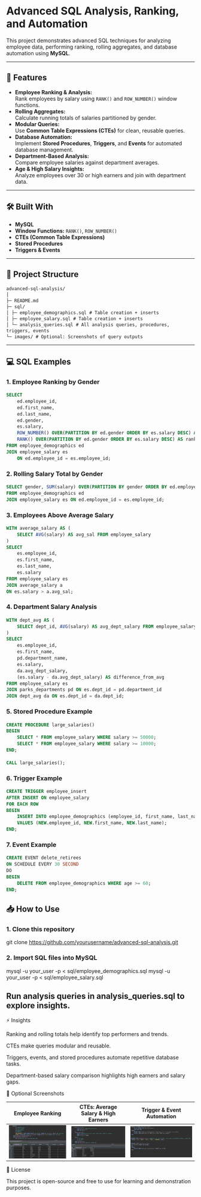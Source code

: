 # Advanced SQL Analysis, Ranking, and Automation

This project demonstrates advanced SQL techniques for analyzing employee data, performing ranking, rolling aggregates, and database automation using **MySQL**.

---

## 🚀 Features

- **Employee Ranking & Analysis:**  
  Rank employees by salary using `RANK()` and `ROW_NUMBER()` window functions.  
- **Rolling Aggregates:**  
  Calculate running totals of salaries partitioned by gender.  
- **Modular Queries:**  
  Use **Common Table Expressions (CTEs)** for clean, reusable queries.  
- **Database Automation:**  
  Implement **Stored Procedures**, **Triggers**, and **Events** for automated database management.  
- **Department-Based Analysis:**  
  Compare employee salaries against department averages.  
- **Age & High Salary Insights:**  
  Analyze employees over 30 or high earners and join with department data.

---

## 🛠 Built With

- **MySQL**
- **Window Functions:** `RANK()`, `ROW_NUMBER()`
- **CTEs (Common Table Expressions)**
- **Stored Procedures**
- **Triggers & Events**

---

## 📂 Project Structure
```
advanced-sql-analysis/
│
├─ README.md
├─ sql/
│ ├─ employee_demographics.sql # Table creation + inserts
│ ├─ employee_salary.sql # Table creation + inserts
│ └─ analysis_queries.sql # All analysis queries, procedures, triggers, events
└─ images/ # Optional: Screenshots of query outputs
```

---

## 💻 SQL Examples

### 1. Employee Ranking by Gender

```sql
SELECT 
    ed.employee_id, 
    ed.first_name, 
    ed.last_name, 
    ed.gender,
    es.salary,
    ROW_NUMBER() OVER(PARTITION BY ed.gender ORDER BY es.salary DESC) AS row_num,
    RANK() OVER(PARTITION BY ed.gender ORDER BY es.salary DESC) AS rank_num
FROM employee_demographics ed
JOIN employee_salary es 
    ON ed.employee_id = es.employee_id;
```

### 2. Rolling Salary Total by Gender

```sql
SELECT gender, SUM(salary) OVER(PARTITION BY gender ORDER BY ed.employee_id) AS Rolling_Total 
FROM employee_demographics ed
JOIN employee_salary es ON ed.employee_id = es.employee_id;
```

### 3. Employees Above Average Salary

```sql
WITH average_salary AS (
    SELECT AVG(salary) AS avg_sal FROM employee_salary
)
SELECT 
    es.employee_id, 
    es.first_name, 
    es.last_name, 
    es.salary 
FROM employee_salary es 
JOIN average_salary a 
ON es.salary > a.avg_sal;
```

### 4. Department Salary Analysis

```sql
WITH dept_avg AS (
    SELECT dept_id, AVG(salary) AS avg_dept_salary FROM employee_salary GROUP BY dept_id
)
SELECT 
    es.employee_id,
    es.first_name,
    pd.department_name,
    es.salary,
    da.avg_dept_salary,
    (es.salary - da.avg_dept_salary) AS difference_from_avg
FROM employee_salary es 
JOIN parks_departments pd ON es.dept_id = pd.department_id
JOIN dept_avg da ON es.dept_id = da.dept_id;
```

### 5. Stored Procedure Example

```sql
CREATE PROCEDURE large_salaries()
BEGIN
    SELECT * FROM employee_salary WHERE salary >= 50000;
    SELECT * FROM employee_salary WHERE salary >= 10000;  
END;

CALL large_salaries();
```

### 6. Trigger Example

```sql
CREATE TRIGGER employee_insert
AFTER INSERT ON employee_salary
FOR EACH ROW 
BEGIN
    INSERT INTO employee_demographics (employee_id, first_name, last_name) 
    VALUES (NEW.employee_id, NEW.first_name, NEW.last_name);
END;
```

### 7. Event Example

```sql
CREATE EVENT delete_retirees
ON SCHEDULE EVERY 30 SECOND
DO 
BEGIN
    DELETE FROM employee_demographics WHERE age >= 60;
END;
```

## 📥 How to Use

### 1. Clone this repository

git clone https://github.com/yourusername/advanced-sql-analysis.git


### 2. Import SQL files into MySQL

mysql -u your_user -p < sql/employee_demographics.sql
mysql -u your_user -p < sql/employee_salary.sql

## Run analysis queries in analysis_queries.sql to explore insights.


⚡ Insights

Ranking and rolling totals help identify top performers and trends.

CTEs make queries modular and reusable.

Triggers, events, and stored procedures automate repetitive database tasks.

Department-based salary comparison highlights high earners and salary gaps.

📸 Optional Screenshots

| Employee Ranking | CTEs: Average Salary & High Earners | Trigger & Event Automation |
| :---: | :---: | :---: |
| ![Employee Ranking by Gender](SQL1.png) | ![Average Salary and High Earners using CTEs](SQL2.png) | ![Trigger and Event Automation Examples](SQL3.png) |

🔖 License

This project is open-source and free to use for learning and demonstration purposes.

